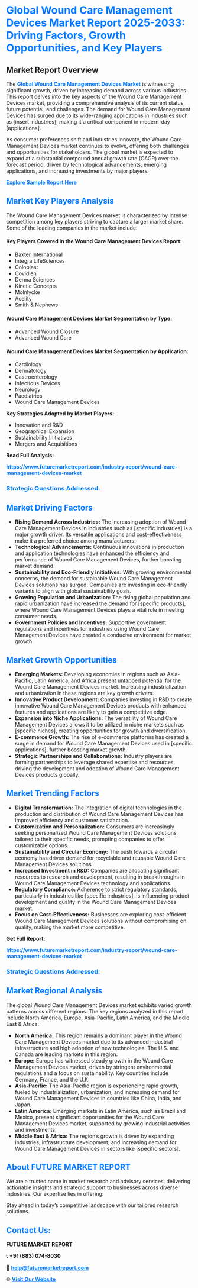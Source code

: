 <h1 style="color: #007BFF;">Global Wound Care Management Devices Market Report 2025-2033: Driving Factors, Growth Opportunities, and Key Players</h1>

<section id="overview">
<h2>Market Report Overview</h2>
<p>The <a href="https://www.futuremarketreport.com/industry-report/wound-care-management-devices-market" style="color: #007BFF; text-decoration: none;"><strong>Global Wound Care Management Devices Market</strong></a> is witnessing significant growth, driven by increasing demand across various industries. This report delves into the key aspects of the Wound Care Management Devices market, providing a comprehensive analysis of its current status, future potential, and challenges. The demand for Wound Care Management Devices has surged due to its wide-ranging applications in industries such as [insert industries], making it a critical component in modern-day [applications].</p>
<p>As consumer preferences shift and industries innovate, the Wound Care Management Devices market continues to evolve, offering both challenges and opportunities for stakeholders. The global market is expected to expand at a substantial compound annual growth rate (CAGR) over the forecast period, driven by technological advancements, emerging applications, and increasing investments by major players.</p>
</section>

<section id="overview">
<p><a href="https://www.futuremarketreport.com/request-sample/reportId=122165" style="color: #007BFF; text-decoration: none;"><strong>Explore Sample Report Here</strong></a></p>
</section>

<section id="key-players">
<h2 style="color: #007BFF;">Market Key Players Analysis</h2>
<p>The Wound Care Management Devices market is characterized by intense competition among key players striving to capture a larger market share. Some of the leading companies in the market include:</p>
<h4>Key Players Covered in the Wound Care Management Devices Report:</h4>
<ul><li>Baxter International</li><li>Integra LifeSciences</li><li>Coloplast</li><li>Covidien</li><li>Derma Sciences</li><li>Kinetic Concepts</li><li>Molnlycke</li><li>Acelity</li><li>Smith &amp; Nephews</li></ul>
<h4>Wound Care Management Devices Market Segmentation by Type:</h4>
<ul><li>Advanced Wound Closure</li><li>Advanced Wound Care</li></ul>

<h4>Wound Care Management Devices Market Segmentation by Application:</h4>
<ul><li>Cardiology</li><li>Dermatology</li><li>Gastroenterology</li><li>Infectious Devices</li><li>Neurology</li><li>Paediatrics</li><li>Wound Care Management Devices</li></ul>
<p><strong>Key Strategies Adopted by Market Players:</strong></p>
<ul>
<li>Innovation and R&D</li>
<li>Geographical Expansion</li>
<li>Sustainability Initiatives</li>
<li>Mergers and Acquisitions</li>
</ul>
</section>

<section>
<p><strong>Read Full Analysis: </strong></p><a href="https://www.futuremarketreport.com/industry-report/wound-care-management-devices-market" style="color: #007BFF; text-decoration: none;"><strong>https://www.futuremarketreport.com/industry-report/wound-care-management-devices-market</strong></a>
<h3 style="color: #007BFF;">Strategic Questions Addressed:</h3>
</section>

<section id="driving-factors">
<h2 style="color: #007BFF;">Market Driving Factors</h2>
<ul>
<li><strong>Rising Demand Across Industries:</strong> The increasing adoption of Wound Care Management Devices in industries such as [specific industries] is a major growth driver. Its versatile applications and cost-effectiveness make it a preferred choice among manufacturers.</li>
<li><strong>Technological Advancements:</strong> Continuous innovations in production and application technologies have enhanced the efficiency and performance of Wound Care Management Devices, further boosting market demand.</li>
<li><strong>Sustainability and Eco-Friendly Initiatives:</strong> With growing environmental concerns, the demand for sustainable Wound Care Management Devices solutions has surged. Companies are investing in eco-friendly variants to align with global sustainability goals.</li>
<li><strong>Growing Population and Urbanization:</strong> The rising global population and rapid urbanization have increased the demand for [specific products], where Wound Care Management Devices plays a vital role in meeting consumer needs.</li>
<li><strong>Government Policies and Incentives:</strong> Supportive government regulations and incentives for industries using Wound Care Management Devices have created a conducive environment for market growth.</li>
</ul>
</section>

<section id="growth-opportunities">
<h2 style="color: #007BFF;">Market Growth Opportunities</h2>
<ul>
<li><strong>Emerging Markets:</strong> Developing economies in regions such as Asia-Pacific, Latin America, and Africa present untapped potential for the Wound Care Management Devices market. Increasing industrialization and urbanization in these regions are key growth drivers.</li>
<li><strong>Innovative Product Development:</strong> Companies investing in R&D to create innovative Wound Care Management Devices products with enhanced features and applications are likely to gain a competitive edge.</li>
<li><strong>Expansion into Niche Applications:</strong> The versatility of Wound Care Management Devices allows it to be utilized in niche markets such as [specific niches], creating opportunities for growth and diversification.</li>
<li><strong>E-commerce Growth:</strong> The rise of e-commerce platforms has created a surge in demand for Wound Care Management Devices used in [specific applications], further boosting market growth.</li>
<li><strong>Strategic Partnerships and Collaborations:</strong> Industry players are forming partnerships to leverage shared expertise and resources, driving the development and adoption of Wound Care Management Devices products globally.</li>
</ul>
</section>

<section id="trending-factors">
<h2 style="color: #007BFF;">Market Trending Factors</h2>
<ul>
<li><strong>Digital Transformation:</strong> The integration of digital technologies in the production and distribution of Wound Care Management Devices has improved efficiency and customer satisfaction.</li>
<li><strong>Customization and Personalization:</strong> Consumers are increasingly seeking personalized Wound Care Management Devices solutions tailored to their specific needs, prompting companies to offer customizable options.</li>
<li><strong>Sustainability and Circular Economy:</strong> The push towards a circular economy has driven demand for recyclable and reusable Wound Care Management Devices solutions.</li>
<li><strong>Increased Investment in R&D:</strong> Companies are allocating significant resources to research and development, resulting in breakthroughs in Wound Care Management Devices technology and applications.</li>
<li><strong>Regulatory Compliance:</strong> Adherence to strict regulatory standards, particularly in industries like [specific industries], is influencing product development and quality in the Wound Care Management Devices market.</li>
<li><strong>Focus on Cost-Effectiveness:</strong> Businesses are exploring cost-efficient Wound Care Management Devices solutions without compromising on quality, making the market more competitive.</li>
</ul>
</section>

<section>
<p><strong>Get Full Report: </strong></p><a href="https://www.futuremarketreport.com/industry-report/wound-care-management-devices-market" style="color: #007BFF; text-decoration: none;"><strong>https://www.futuremarketreport.com/industry-report/wound-care-management-devices-market</strong></a>
<h3 style="color: #007BFF;">Strategic Questions Addressed:</h3>
</section>


<section id="regional-analysis">
<h2 style="color: #007BFF;">Market Regional Analysis</h2>
<p>The global Wound Care Management Devices market exhibits varied growth patterns across different regions. The key regions analyzed in this report include North America, Europe, Asia-Pacific, Latin America, and the Middle East & Africa:</p>
<ul>
<li><strong>North America:</strong> This region remains a dominant player in the Wound Care Management Devices market due to its advanced industrial infrastructure and high adoption of new technologies. The U.S. and Canada are leading markets in this region.</li>
<li><strong>Europe:</strong> Europe has witnessed steady growth in the Wound Care Management Devices market, driven by stringent environmental regulations and a focus on sustainability. Key countries include Germany, France, and the U.K.</li>
<li><strong>Asia-Pacific:</strong> The Asia-Pacific region is experiencing rapid growth, fueled by industrialization, urbanization, and increasing demand for Wound Care Management Devices in countries like China, India, and Japan.</li>
<li><strong>Latin America:</strong> Emerging markets in Latin America, such as Brazil and Mexico, present significant opportunities for the Wound Care Management Devices market, supported by growing industrial activities and investments.</li>
<li><strong>Middle East & Africa:</strong> The region’s growth is driven by expanding industries, infrastructure development, and increasing demand for Wound Care Management Devices in sectors like [specific sectors].</li>
</ul>
</section>

<footer>
<h2 style="color: #007BFF;">About FUTURE MARKET REPORT</h2>
<p>We are a trusted name in market research and advisory services, delivering actionable insights and strategic support to businesses across diverse industries. Our expertise lies in offering:</p>

<p>Stay ahead in today’s competitive landscape with our tailored research solutions.</p>

<h2 style="color: #007BFF;">Contact Us:</h2>
<p><strong>FUTURE MARKET REPORT</strong></p>
<p>📞 <strong>+91 (883) 074-8030</strong></p>
<p>📧 <strong><a href="mailto:help@futuremarketreport.com" style="color: #007BFF;">help@futuremarketreport.com</a></strong></p>
<p>🌐 <strong><a href="https://www.futuremarketreport.com/" style="color: #007BFF;">Visit Our Website</a></strong></p>
</footer>